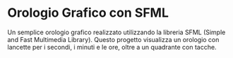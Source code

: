 # Orologio Grafico con SFML

Un semplice orologio grafico realizzato utilizzando la libreria SFML (Simple and Fast Multimedia Library). Questo progetto visualizza un orologio con lancette per i secondi, i minuti e le ore, oltre a un quadrante con tacche.
